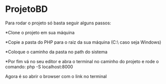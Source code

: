 # ProjetoBD

Para rodar o projeto só basta seguir alguns passos:

  *Clone o projeto em sua máquina

  *Copie a pasta do PHP para o raiz da sua máquina (C:\ caso seja Windows)

  *Coloque o caminho da pasta no path do sistema

  *Por fim vá no seu editor e abra o terminal no caminho do projeto e rode o comando: php -S localhost:8000

Agora é so abrir o browser com o link no terminal
